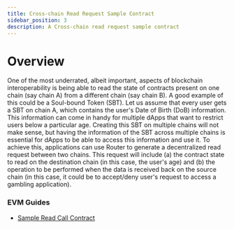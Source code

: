 ```yaml
---
title: Cross-chain Read Request Sample Contract
sidebar_position: 3
description: A Cross-chain read request sample contract
---
```


# Overview

One of the most underrated, albeit important, aspects of blockchain interoperability is being able to read the state of contracts present on one chain (say chain A) from a different chain (say chain B). A good example of this could be a Soul-bound Token (SBT). Let us assume that every user gets a SBT on chain A, which contains the user's Date of Birth (DoB) information. This information can come in handy for multiple dApps that want to restrict users below a particular age. Creating this SBT on multiple chains will not make sense, but having the information of the SBT across multiple chains is essential for dApps to be able to access this information and use it. To achieve this, applications can use Router to generate a decentralized read request between two chains. This request will include (a) the contract state to read on the destination chain (in this case, the user's age) and (b) the operation to be performed when the data is received back on the source chain (in this case, it could be to accept/deny user's request to access a gambling application).

### EVM Guides

- [Sample Read Call Contract](./sample-read-call-contract.md)

